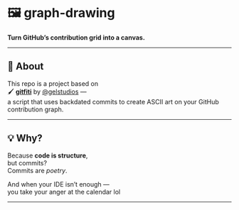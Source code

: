 # 🖼️ graph-drawing  

**Turn GitHub’s contribution grid into a canvas.**  

---

## 🔧 About

This repo is a project based on  
🖌️ **[gitfiti](https://github.com/gelstudios/gitfiti)** by [@gelstudios](https://github.com/gelstudios) —  
a script that uses backdated commits to create ASCII art on your GitHub contribution graph.

---

## 💡 Why?

Because **code is structure**,  
but commits?  
Commits are *poetry*.

And when your IDE isn’t enough —  
you take your anger at the calendar lol

---
